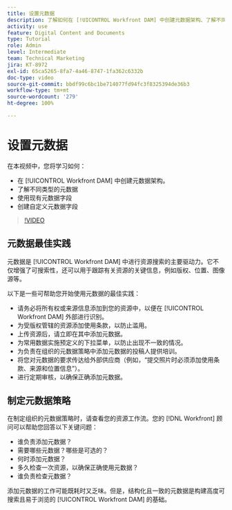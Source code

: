 ```yaml
---
title: 设置元数据
description: 了解如何在 [!UICONTROL Workfront DAM] 中创建元数据架构、了解不同类型的元数据、使用现有的元数据字段等。
activity: use
feature: Digital Content and Documents
type: Tutorial
role: Admin
level: Intermediate
team: Technical Marketing
jira: KT-8972
exl-id: 65ca5265-8fa7-4a46-8747-1fa362c6332b
doc-type: video
source-git-commit: bbdf99c6bc1be714077fd94fc3f8325394de36b3
workflow-type: tm+mt
source-wordcount: '279'
ht-degree: 100%

---
```


# 设置元数据

在本视频中，您将学习如何：

* 在 [!UICONTROL Workfront DAM] 中创建元数据架构。
* 了解不同类型的元数据
* 使用现有元数据字段
* 创建自定义元数据字段

>[!VIDEO](https://video.tv.adobe.com/v/3419514/?quality=12&learn=on&enablevpops=1&captions=chi_hans)

## 元数据最佳实践

元数据是 [!UICONTROL Workfront DAM] 中进行资源搜索的主要驱动力。它不仅增强了可搜索性，还可以用于跟踪有关资源的关键信息，例如版权、位置、图像源等。

以下是一些可帮助您开始使用元数据的最佳实践：

* 请务必将所有权或来源信息添加到您的资源中，以便在 [!UICONTROL Workfront DAM] 外部进行识别。
* 为受版权管辖的资源添加使用条款，以防止滥用。
* 上传资源后，请立即在其中添加元数据。
* 为常用数据实施预定义的下拉菜单，以防止出现不一致的情况。
* 为负责在组织的元数据策略中添加元数据的投稿人提供培训。
* 将您对元数据的要求传达给外部供应商（例如，“提交照片时必须添加使用条款、来源和位置信息”）。
* 进行定期审核，以确保正确添加元数据。

## 制定元数据策略

在制定组织的元数据策略时，请查看您的资源工作流。您的 [!DNL Workfront] 顾问可以帮助您回答以下关键问题：

* 谁负责添加元数据？
* 需要哪些元数据？哪些是可选的？
* 何时添加元数据？
* 多久检查一次资源，以确保正确使用元数据？
* 谁负责检查元数据？

添加元数据的工作可能既耗时又乏味。但是，结构化且一致的元数据是构建高度可搜索且易于浏览的 [!UICONTROL Workfront DAM] 的基础。
